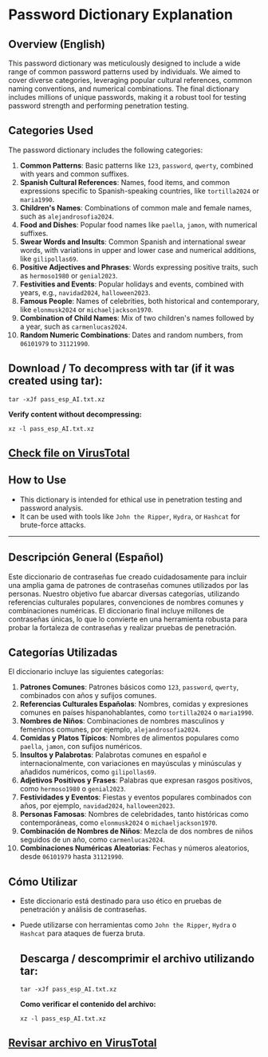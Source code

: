 # Password Dictionary Explanation

## Overview (English)
This password dictionary was meticulously designed to include a wide range of common password patterns used by individuals. We aimed to cover diverse categories, leveraging popular cultural references, common naming conventions, and numerical combinations. The final dictionary includes millions of unique passwords, making it a robust tool for testing password strength and performing penetration testing.

## Categories Used
The password dictionary includes the following categories:

1. **Common Patterns**: Basic patterns like `123`, `password`, `qwerty`, combined with years and common suffixes.
2. **Spanish Cultural References**: Names, food items, and common expressions specific to Spanish-speaking countries, like `tortilla2024` or `maria1990`.
3. **Children's Names**: Combinations of common male and female names, such as `alejandrosofia2024`.
4. **Food and Dishes**: Popular food names like `paella`, `jamon`, with numerical suffixes.
5. **Swear Words and Insults**: Common Spanish and international swear words, with variations in upper and lower case and numerical additions, like `gilipollas69`.
6. **Positive Adjectives and Phrases**: Words expressing positive traits, such as `hermoso1980` or `genial2023`.
7. **Festivities and Events**: Popular holidays and events, combined with years, e.g., `navidad2024`, `halloween2023`.
8. **Famous People**: Names of celebrities, both historical and contemporary, like `elonmusk2024` or `michaeljackson1970`.
9. **Combination of Child Names**: Mix of two children's names followed by a year, such as `carmenlucas2024`.
10. **Random Numeric Combinations**: Dates and random numbers, from `06101979` to `31121990`.

## Download / To decompress with tar (if it was created using tar):

  `tar -xJf pass_esp_AI.txt.xz`

  **Verify content without decompressing:**

 `xz -l pass_esp_AI.txt.xz`

 ## [Check file on VirusTotal](https://www.virustotal.com/gui/file/a4f7782fc8939849c07740cb48e030401a2b275d60363cb38b1b2b80df2fd136?nocache=1)


## How to Use
- This dictionary is intended for ethical use in penetration testing and password analysis.
- It can be used with tools like `John the Ripper`, `Hydra`, or `Hashcat` for brute-force attacks.

---

## Descripción General (Español)
Este diccionario de contraseñas fue creado cuidadosamente para incluir una amplia gama de patrones de contraseñas comunes utilizados por las personas. Nuestro objetivo fue abarcar diversas categorías, utilizando referencias culturales populares, convenciones de nombres comunes y combinaciones numéricas. El diccionario final incluye millones de contraseñas únicas, lo que lo convierte en una herramienta robusta para probar la fortaleza de contraseñas y realizar pruebas de penetración.

## Categorías Utilizadas
El diccionario incluye las siguientes categorías:

1. **Patrones Comunes**: Patrones básicos como `123`, `password`, `qwerty`, combinados con años y sufijos comunes.
2. **Referencias Culturales Españolas**: Nombres, comidas y expresiones comunes en países hispanohablantes, como `tortilla2024` o `maria1990`.
3. **Nombres de Niños**: Combinaciones de nombres masculinos y femeninos comunes, por ejemplo, `alejandrosofia2024`.
4. **Comidas y Platos Típicos**: Nombres de alimentos populares como `paella`, `jamon`, con sufijos numéricos.
5. **Insultos y Palabrotas**: Palabrotas comunes en español e internacionalmente, con variaciones en mayúsculas y minúsculas y añadidos numéricos, como `gilipollas69`.
6. **Adjetivos Positivos y Frases**: Palabras que expresan rasgos positivos, como `hermoso1980` o `genial2023`.
7. **Festividades y Eventos**: Fiestas y eventos populares combinados con años, por ejemplo, `navidad2024`, `halloween2023`.
8. **Personas Famosas**: Nombres de celebridades, tanto históricas como contemporáneas, como `elonmusk2024` o `michaeljackson1970`.
9. **Combinación de Nombres de Niños**: Mezcla de dos nombres de niños seguidos de un año, como `carmenlucas2024`.
10. **Combinaciones Numéricas Aleatorias**: Fechas y números aleatorios, desde `06101979` hasta `31121990`.

## Cómo Utilizar
- Este diccionario está destinado para uso ético en pruebas de penetración y análisis de contraseñas.
- Puede utilizarse con herramientas como `John the Ripper`, `Hydra` o `Hashcat` para ataques de fuerza bruta.

  ## Descarga / descomprimir el archivo utilizando tar:

  `tar -xJf pass_esp_AI.txt.xz`

  **Como verificar el contenido del archivo:**

  `xz -l pass_esp_AI.txt.xz`

 ## [Revisar archivo en VirusTotal](https://www.virustotal.com/gui/file/a4f7782fc8939849c07740cb48e030401a2b275d60363cb38b1b2b80df2fd136?nocache=1)

